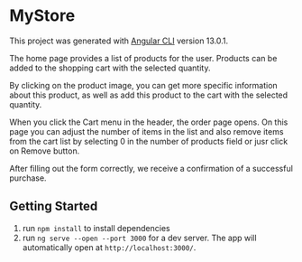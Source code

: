 # MyStore

This project was generated with [Angular CLI](https://github.com/angular/angular-cli) version 13.0.1.

The home page provides a list of products for the user. Products can be added to the shopping cart with the selected quantity. 

By clicking on the product image, you can get more specific information about this product, as well as add this product to the cart with the selected quantity. 

When you click the Cart menu in the header, the order page opens. On this page you can adjust the number of items in the list and also remove items from the cart list by selecting 0 in the number of products field or jusr click on Remove button. 

After filling out the form correctly, we receive a confirmation of a successful purchase.

## Getting Started

1. run `npm install` to install dependencies
2. run `ng serve --open --port 3000` for a dev server. The app will automatically open at  `http://localhost:3000/`. 
